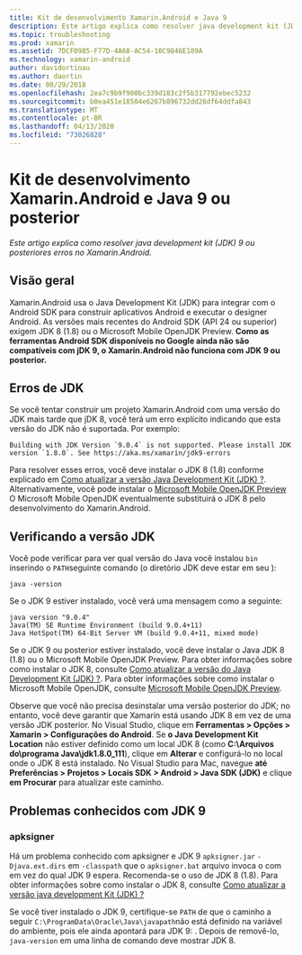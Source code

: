 ```yaml
---
title: Kit de desenvolvimento Xamarin.Android e Java 9
description: Este artigo explica como resolver java development kit (JDK) 9 ou posteriores erros no Xamarin.Android.
ms.topic: troubleshooting
ms.prod: xamarin
ms.assetid: 7DCF0985-F77D-4A68-AC54-10C9846E189A
ms.technology: xamarin-android
author: davidortinau
ms.author: daortin
ms.date: 08/29/2018
ms.openlocfilehash: 2ea7c9b9f900bc339d183c2f5b317792ebec5232
ms.sourcegitcommit: b0ea451e18504e6267b896732dd26df64ddfa843
ms.translationtype: MT
ms.contentlocale: pt-BR
ms.lasthandoff: 04/13/2020
ms.locfileid: "73026828"
---
```

# <a name="xamarinandroid-and-java-development-kit-9-or-later"></a>Kit de desenvolvimento Xamarin.Android e Java 9 ou posterior

_Este artigo explica como resolver java development kit (JDK) 9 ou posteriores erros no Xamarin.Android._

## <a name="overview"></a>Visão geral

Xamarin.Android usa o Java Development Kit (JDK) para integrar com o Android SDK para construir aplicativos Android e executar o designer Android. As versões mais recentes do Android SDK (API 24 ou superior) exigem JDK 8 (1.8) ou o Microsoft Mobile OpenJDK Preview. **Como as ferramentas Android SDK disponíveis no Google ainda não são compatíveis com jDK 9, o Xamarin.Android não funciona com JDK 9 ou posterior.**

## <a name="jdk-errors"></a>Erros de JDK

Se você tentar construir um projeto Xamarin.Android com uma versão do JDK mais tarde que jDK 8, você terá um erro explícito indicando que esta versão do JDK não é suportada. Por exemplo:

```shell
Building with JDK Version `9.0.4` is not supported. Please install JDK version `1.8.0`. See https://aka.ms/xamarin/jdk9-errors
```

Para resolver esses erros, você deve instalar o JDK 8 (1.8) conforme explicado em [Como atualizar a versão Java Development Kit (JDK) ?](~/android/troubleshooting/questions/update-jdk.md).
Alternativamente, você pode instalar o [Microsoft Mobile OpenJDK Preview](~/android/get-started/installation/openjdk.md) O Microsoft Mobile OpenJDK eventualmente substituirá o JDK 8 pelo desenvolvimento do Xamarin.Android.

## <a name="checking-the-jdk-version"></a>Verificando a versão JDK

Você pode verificar para ver qual versão do Java você instalou `bin` inserindo o `PATH`seguinte comando (o diretório JDK deve estar em seu ):

```shell
java -version
```

Se o JDK 9 estiver instalado, você verá uma mensagem como a seguinte:

```shell
java version "9.0.4"
Java(TM) SE Runtime Environment (build 9.0.4+11)
Java HotSpot(TM) 64-Bit Server VM (build 9.0.4+11, mixed mode)
```

Se o JDK 9 ou posterior estiver instalado, você deve instalar o Java JDK 8 (1.8) ou o Microsoft Mobile OpenJDK Preview. Para obter informações sobre como instalar o JDK 8, consulte [Como atualizar a versão do Java Development Kit (JDK) ?](~/android/troubleshooting/questions/update-jdk.md). Para obter informações sobre como instalar o Microsoft Mobile OpenJDK, consulte [Microsoft Mobile OpenJDK Preview](~/android/get-started/installation/openjdk.md).

Observe que você não precisa desinstalar uma versão posterior do JDK; no entanto, você deve garantir que Xamarin está usando JDK 8 em vez de uma versão JDK posterior. No Visual Studio, clique em **Ferramentas > Opções > Xamarin > Configurações do Android**. Se **o Java Development Kit Location** não estiver definido como um local JDK 8 (como **C:\\Arquivos do\\programa Java\\jdk1.8.0_111**), clique em **Alterar** e configurá-lo no local onde o JDK 8 está instalado. No Visual Studio para Mac, navegue **até Preferências > Projetos > Locais SDK > Android > Java SDK (JDK)** e clique **em Procurar** para atualizar este caminho.

## <a name="known-issues-with-jdk-9"></a>Problemas conhecidos com JDK 9

### <a name="apksigner"></a>apksigner

Há um problema conhecido com apksigner e JDK 9 `apksigner.jar` `-Djava.ext.dirs` em `-classpath` que o `apksigner.bat` arquivo invoca o com em vez do qual JDK 9 espera. Recomenda-se o uso de JDK 8 (1.8). Para obter informações sobre como instalar o JDK 8, consulte [Como atualizar a versão java development Kit (JDK) ?](~/android/troubleshooting/questions/update-jdk.md)

Se você tiver instalado o JDK 9, certifique-se `PATH` de que o caminho a seguir `C:\ProgramData\Oracle\Java\javapath`não está definido na variável do ambiente, pois ele ainda apontará para JDK 9: . Depois de removê-lo, `java-version` em uma linha de comando deve mostrar JDK 8.
